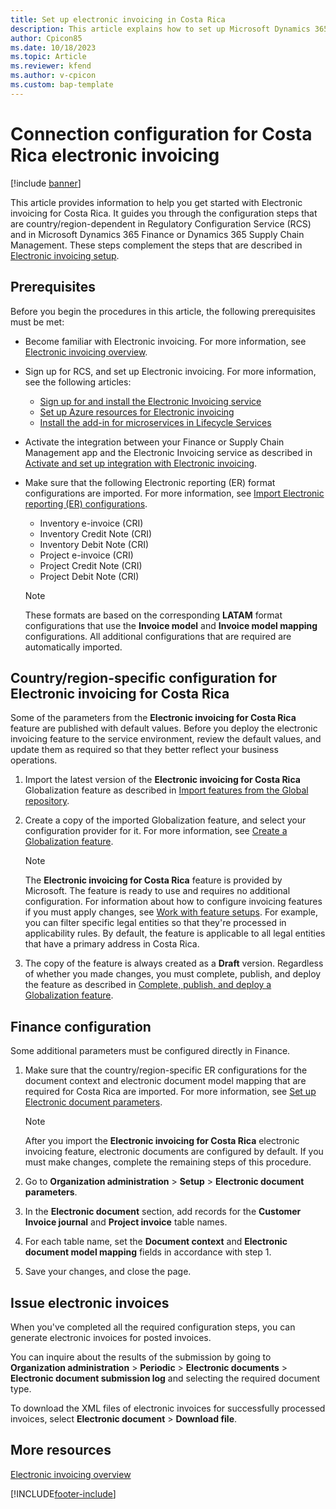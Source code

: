 ```yaml
---
title: Set up electronic invoicing in Costa Rica
description: This article explains how to set up Microsoft Dynamics 365 Finance and Regulatory Configuration Service (RCS) to use electronic invoice formats for Costa Rica.
author: Cpicon85 
ms.date: 10/18/2023 
ms.topic: Article
ms.reviewer: kfend
ms.author: v-cpicon 
ms.custom: bap-template
---
```

# Connection configuration for Costa Rica electronic invoicing

[!include [banner](../../includes/banner.md)]

This article provides information to help you get started with Electronic invoicing for Costa Rica. It guides you through the configuration steps that are country/region-dependent in Regulatory Configuration Service (RCS) and in Microsoft Dynamics 365 Finance or Dynamics 365 Supply Chain Management. These steps complement the steps that are described in [Electronic invoicing setup](../global/e-invoicing-set-up-overview.md).

## Prerequisites

Before you begin the procedures in this article, the following prerequisites must be met:

- Become familiar with Electronic invoicing. For more information, see [Electronic invoicing overview](../global/e-invoicing-service-overview.md).
- Sign up for RCS, and set up Electronic invoicing. For more information, see the following articles:

    - [Sign up for and install the Electronic Invoicing service](../global/e-invoicing-sign-up-install.md)
    - [Set up Azure resources for Electronic invoicing](../global/e-invoicing-set-up-azure-resources.md)
    - [Install the add-in for microservices in Lifecycle Services](../global/e-invoicing-install-add-in-microservices-lcs.md)

- Activate the integration between your Finance or Supply Chain Management app and the Electronic Invoicing service as described in [Activate and set up integration with Electronic invoicing](../global/e-invoicing-activate-setup-integration.md).
- Make sure that the following Electronic reporting (ER) format configurations are imported. For more information, see [Import Electronic reporting (ER) configurations](../../../fin-ops-core/dev-itpro/analytics/electronic-reporting-import-ger-configurations.md).

    - Inventory e-invoice (CRI)
    - Inventory Credit Note (CRI)
    - Inventory Debit Note (CRI)
    - Project e-invoice (CRI)
    - Project Credit Note (CRI)
    - Project Debit Note (CRI)

    > [!NOTE]
    > These formats are based on the corresponding **LATAM** format configurations that use the **Invoice model** and **Invoice model mapping** configurations. All additional configurations that are required are automatically imported.

## Country/region-specific configuration for Electronic invoicing for Costa Rica

Some of the parameters from the **Electronic invoicing for Costa Rica** feature are published with default values. Before you deploy the electronic invoicing feature to the service environment, review the default values, and update them as required so that they better reflect your business operations.

1. Import the latest version of the **Electronic invoicing for Costa Rica** Globalization feature as described in [Import features from the Global repository](../global/e-invoicing-import-feature-global-repository.md).
2. Create a copy of the imported Globalization feature, and select your configuration provider for it. For more information, see [Create a Globalization feature](../global/e-invoicing-create-new-globalization-feature.md).

    > [!NOTE]
    > The **Electronic invoicing for Costa Rica** feature is provided by Microsoft. The feature is ready to use and requires no additional configuration. For information about how to configure invoicing features if you must apply changes, see [Work with feature setups](../global/e-invoicing-feature-setup.md). For example, you can filter specific legal entities so that they're processed in applicability rules. By default, the feature is applicable to all legal entities that have a primary address in Costa Rica.

3. The copy of the feature is always created as a **Draft** version. Regardless of whether you made changes, you must complete, publish, and deploy the feature as described in [Complete, publish, and deploy a Globalization feature](../global/e-invoicing-complete-publish-deploy-globalization-feature.md).

## Finance configuration

Some additional parameters must be configured directly in Finance.

1. Make sure that the country/region-specific ER configurations for the document context and electronic document model mapping that are required for Costa Rica are imported. For more information, see [Set up Electronic document parameters](../global/e-invoicing-set-up-parameters.md#set-up-electronic-document-parameters).

    > [!NOTE]
    > After you import the **Electronic invoicing for Costa Rica** electronic invoicing feature, electronic documents are configured by default. If you must make changes, complete the remaining steps of this procedure.

2. Go to **Organization administration** \> **Setup** \> **Electronic document parameters**.
3. In the **Electronic document** section, add records for the **Customer Invoice journal** and **Project invoice** table names.
4. For each table name, set the **Document context** and **Electronic document model mapping** fields in accordance with step 1.
5. Save your changes, and close the page.

## Issue electronic invoices

When you've completed all the required configuration steps, you can generate electronic invoices for posted invoices.

You can inquire about the results of the submission by going to **Organization administration** \> **Periodic** \> **Electronic documents** \> **Electronic document submission log** and selecting the required document type.

To download the XML files of electronic invoices for successfully processed invoices, select **Electronic document** \> **Download file**.

## More resources

[Electronic invoicing overview](../global/e-invoicing-service-overview)

[!INCLUDE[footer-include](../../../includes/footer-banner.md)]

